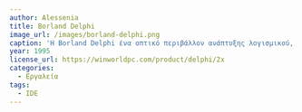 ```yaml
---
author: Alessenia
title: Borland Delphi
image_url: /images/borland-delphi.png
caption: 'H Borland Delphi ένα οπτικό περιβάλλον ανάπτυξης λογισμικού, που εμφανίστηκε το 1995. Χρησιμοποιούσε τη διάλεκτο Delphi της Object Pascal, μία αντικειμενοστρεφή γλώσσα προγραμματισμού και διέθετε ενσωματωμένο περιβάλλον ανάπτυξης (IDE) που συνδύαζε επεξεργαστή κώδικα,μεταγλωττιστή και debugger σε μια ενιαία εφαρμογή. Το Delphi χρησιμοποιεί ένα οπτικό περιβάλλον προγραμματισμού, όπου οι προγραμματιστές μπορούν να σύρουν και να αποθέσουν γραφικά στοιχεία για να δημιουργήσουν τη διεπαφή χρήστη της εφαρμογής τους. Αυτό βελτίωσε τη διαδικασία ανάπτυξης διαδραστικών συστημάτων και εφαρμογών.Ακόμα,εισήγαγε τη προσέγγιση RAD στην ανάπτυξη λογισμικού. '
year: 1995
license_url: https://winworldpc.com/product/delphi/2x
categories:
  - Εργαλεία
tags:
  - IDE
---
```



